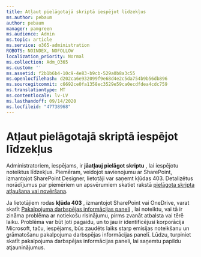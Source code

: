 ```yaml
---
title: Atļaut pielāgotajā skriptā iespējot līdzekļus
ms.author: pebaum
author: pebaum
manager: pamgreen
ms.audience: Admin
ms.topic: article
ms.service: o365-administration
ROBOTS: NOINDEX, NOFOLLOW
localization_priority: Normal
ms.collection: Adm_O365
ms.custom: ''
ms.assetid: f2b1b6b4-10c9-4e83-b9cb-529a0b8a3c55
ms.openlocfilehash: d202ca6e932099f9e68d4e2c5da754b9b56db896
ms.sourcegitcommit: c6692ce0fa1358ec3529e59ca0ecdfdea4cdc759
ms.translationtype: MT
ms.contentlocale: lv-LV
ms.lasthandoff: 09/14/2020
ms.locfileid: "47738968"
---
```

# <a name="allow-custom-script-to-enable-features"></a>Atļaut pielāgotajā skriptā iespējot līdzekļus

Administratoriem, iespējams, ir **jāatļauj pielāgot skriptu** , lai iespējotu noteiktus līdzekļus. Piemēram, veidojot savienojumu ar SharePoint, izmantojot SharePoint Designer, lietotāji var saņemt kļūdas 403. Detalizētus norādījumus par piemēriem un apsvērumiem skatiet rakstā [pielāgota skripta atļaušana vai novēršana](https://docs.microsoft.com/sharepoint/allow-or-prevent-custom-script).

Ja lietotājiem rodas **kļūda 403** , izmantojot SharePoint vai OneDrive, varat skatīt [Pakalpojuma darbspējas informācijas paneli](https://admin.microsoft.com/AdminPortal/Home#/servicehealth) , lai noteiktu, vai tā ir zināma problēma ar notiekošu risinājumu, pirms zvanāt atbalsta vai tērē laiku. Problēma var būt ļoti pagaidu, un to jau ir identificējusi korporācija Microsoft, taču, iespējams, būs zaudēts laiks starp emisijas noteikšanu un grāmatošanu pakalpojuma darbspējas informācijas panelī. Lūdzu, turpiniet skatīt pakalpojuma darbspējas informācijas paneli, lai saņemtu papildu atjauninājumus.

